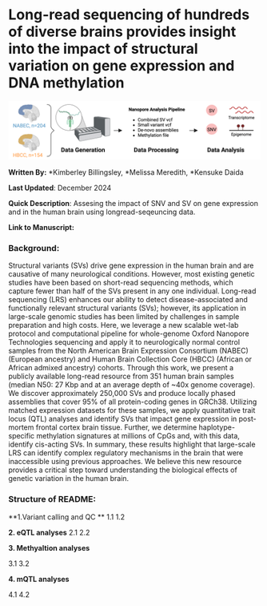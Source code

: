 # **Long-read sequencing of hundreds of diverse brains provides insight into the impact of structural variation on gene expression and DNA methylation**

![Sample Image](Workflow.png)

**Written By:** *Kimberley Billingsley, *Melissa Meredith, *Kensuke Daida

**Last Updated**: December 2024 

**Quick Description**: Assesing the impact of SNV and SV on gene expression and in the human brain using longread-seqeuncing data. 

**Link to Manuscript:** 

### **Background:**
Structural variants (SVs) drive gene expression in the human brain and are causative of many neurological conditions. However, most existing genetic studies have been based on short-read sequencing methods, which capture fewer than half of the SVs present in any one individual. Long-read sequencing (LRS) enhances our ability to detect disease-associated and functionally relevant structural variants (SVs); however, its application in large-scale genomic studies has been limited by challenges in sample preparation and high costs. Here, we leverage a new scalable wet-lab protocol and computational pipeline for whole-genome Oxford Nanopore Technologies sequencing and apply it to neurologically normal control samples from the North American Brain Expression Consortium (NABEC) (European ancestry) and Human Brain Collection Core (HBCC) (African or African admixed ancestry) cohorts. Through this work, we present a publicly available long-read resource from 351 human brain samples (median N50: 27 Kbp and at an average depth of ~40x genome coverage). We discover approximately 250,000 SVs and produce locally phased assemblies that cover 95% of all protein-coding genes in GRCh38. Utilizing matched expression datasets for these samples, we apply quantitative trait locus (QTL) analyses and identify SVs that impact gene expression in post-mortem frontal cortex brain tissue. Further, we determine haplotype-specific methylation signatures at millions of CpGs and, with this data, identify cis-acting SVs. In summary, these results highlight that large-scale LRS can identify complex regulatory mechanisms in the brain that were inaccessible using previous approaches. We believe this new resource provides a critical step toward understanding the biological effects of genetic variation in the human brain. 

### **Structure of README:**


**1.Variant calling and QC ** 
1.1 
1.2 


**2. eQTL analyses** 
2.1 
2.2 


**3. Methyaltion analyses**

3.1 
3.2 

**4.  mQTL analyses**

4.1 
4.2 
